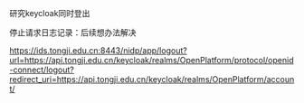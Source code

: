 研究keycloak同时登出

停止请求日志记录：后续想办法解决

https://ids.tongji.edu.cn:8443/nidp/app/logout?url=https://api.tongji.edu.cn/keycloak/realms/OpenPlatform/protocol/openid-connect/logout?redirect_uri=https://api.tongji.edu.cn/keycloak/realms/OpenPlatform/account/